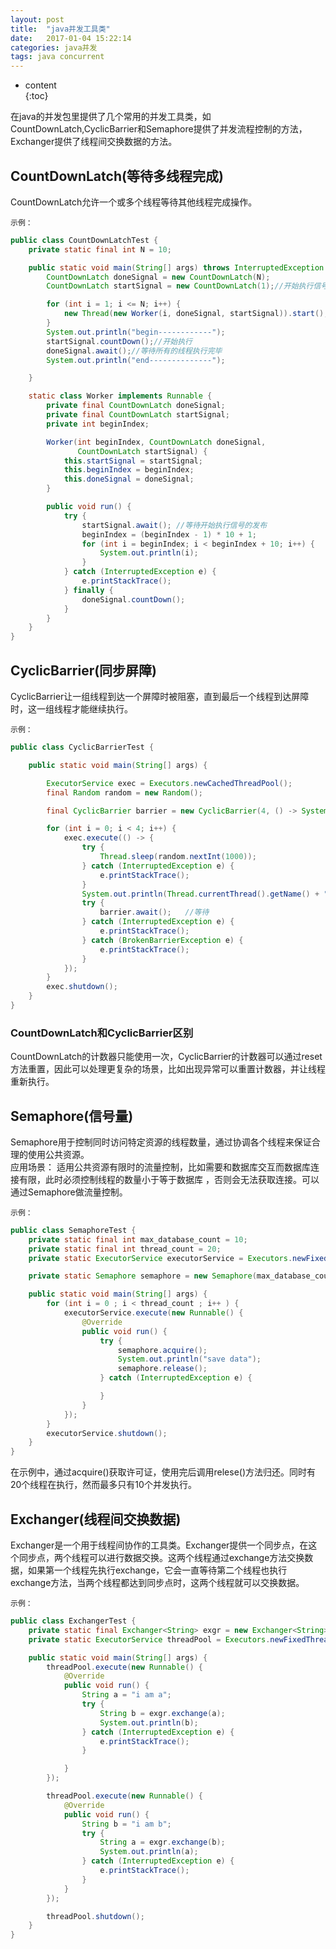 ```yaml
---
layout: post
title:  "java并发工具类"
date:   2017-01-04 15:22:14
categories: java并发
tags: java concurrent
---
```

  
* content  
{:toc}  
  
在java的并发包里提供了几个常用的并发工具类，如CountDownLatch,CyclicBarrier和Semaphore提供了并发流程控制的方法，Exchanger提供了线程间交换数据的方法。  






## CountDownLatch(等待多线程完成)
CountDownLatch允许一个或多个线程等待其他线程完成操作。  

`示例：`  
  
```java    
public class CountDownLatchTest {
    private static final int N = 10;

    public static void main(String[] args) throws InterruptedException {
        CountDownLatch doneSignal = new CountDownLatch(N);
        CountDownLatch startSignal = new CountDownLatch(1);//开始执行信号

        for (int i = 1; i <= N; i++) {
            new Thread(new Worker(i, doneSignal, startSignal)).start();//线程启动了
        }
        System.out.println("begin------------");
        startSignal.countDown();//开始执行
        doneSignal.await();//等待所有的线程执行完毕
        System.out.println("end--------------");

    }

    static class Worker implements Runnable {
        private final CountDownLatch doneSignal;
        private final CountDownLatch startSignal;
        private int beginIndex;

        Worker(int beginIndex, CountDownLatch doneSignal,
               CountDownLatch startSignal) {
            this.startSignal = startSignal;
            this.beginIndex = beginIndex;
            this.doneSignal = doneSignal;
        }

        public void run() {
            try {
                startSignal.await(); //等待开始执行信号的发布
                beginIndex = (beginIndex - 1) * 10 + 1;
                for (int i = beginIndex; i < beginIndex + 10; i++) {
                    System.out.println(i);
                }
            } catch (InterruptedException e) {
                e.printStackTrace();
            } finally {
                doneSignal.countDown();
            }
        }
    }
}
```  

## CyclicBarrier(同步屏障)
CyclicBarrier让一组线程到达一个屏障时被阻塞，直到最后一个线程到达屏障时，这一组线程才能继续执行。  

`示例：`  
  
```java  
public class CyclicBarrierTest {

    public static void main(String[] args) {

        ExecutorService exec = Executors.newCachedThreadPool();
        final Random random = new Random();

        final CyclicBarrier barrier = new CyclicBarrier(4, () -> System.out.println("准备完毕"));

        for (int i = 0; i < 4; i++) {
            exec.execute(() -> {
                try {
                    Thread.sleep(random.nextInt(1000));
                } catch (InterruptedException e) {
                    e.printStackTrace();
                }
                System.out.println(Thread.currentThread().getName() + "  准备就绪");
                try {
                    barrier.await();   //等待
                } catch (InterruptedException e) {
                    e.printStackTrace();
                } catch (BrokenBarrierException e) {
                    e.printStackTrace();
                }
            });
        }
        exec.shutdown();
    }
}
```  

### CountDownLatch和CyclicBarrier区别  
CountDownLatch的计数器只能使用一次，CyclicBarrier的计数器可以通过reset方法重置，因此可以处理更复杂的场景，比如出现异常可以重置计数器，并让线程重新执行。

## Semaphore(信号量)  
Semaphore用于控制同时访问特定资源的线程数量，通过协调各个线程来保证合理的使用公共资源。  
应用场景： 适用公共资源有限时的流量控制，比如需要和数据库交互而数据库连接有限，此时必须控制线程的数量小于等于数据库
，否则会无法获取连接。可以通过Semaphore做流量控制。  

`示例：`  
  
```java    
public class SemaphoreTest {
    private static final int max_database_count = 10;
    private static final int thread_count = 20;
    private static ExecutorService executorService = Executors.newFixedThreadPool(thread_count);

    private static Semaphore semaphore = new Semaphore(max_database_count);

    public static void main(String[] args) {
        for (int i = 0 ; i < thread_count ; i++ ) {
            executorService.execute(new Runnable() {
                @Override
                public void run() {
                    try {
                        semaphore.acquire();
                        System.out.println("save data");
                        semaphore.release();
                    } catch (InterruptedException e) {

                    }
                }
            });
        }
        executorService.shutdown();
    }
}
```  

在示例中，通过acquire()获取许可证，使用完后调用relese()方法归还。同时有20个线程在执行，然而最多只有10个并发执行。  

## Exchanger(线程间交换数据)
Exchanger是一个用于线程间协作的工具类。Exchanger提供一个同步点，在这个同步点，两个线程可以进行数据交换。这两个线程通过exchange方法交换数据，如果第一个线程先执行exchange，它会一直等待第二个线程也执行exchange方法，当两个线程都达到同步点时，这两个线程就可以交换数据。  

`示例：`  
  
```java  
public class ExchangerTest {
    private static final Exchanger<String> exgr = new Exchanger<String>();
    private static ExecutorService threadPool = Executors.newFixedThreadPool(2);

    public static void main(String[] args) {
        threadPool.execute(new Runnable() {
            @Override
            public void run() {
                String a = "i am a";
                try {
                    String b = exgr.exchange(a);
                    System.out.println(b);
                } catch (InterruptedException e) {
                    e.printStackTrace();
                }

            }
        });

        threadPool.execute(new Runnable() {
            @Override
            public void run() {
                String b = "i am b";
                try {
                    String a = exgr.exchange(b);
                    System.out.println(a);
                } catch (InterruptedException e) {
                    e.printStackTrace();
                }
            }
        });

        threadPool.shutdown();
    }
}
```  
  